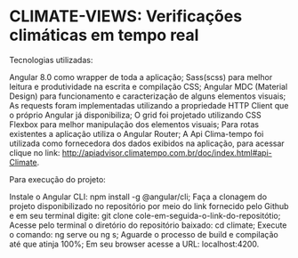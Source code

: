 # CLIMATE-VIEWS: Verificações climáticas em tempo real

Tecnologias utilizadas:

Angular 8.0 como wrapper de toda a aplicação;
Sass(scss) para melhor leitura e produtividade na escrita e compilação CSS;
Angular MDC (Material Design) para funcionamento e caracterização de alguns elementos visuais;
As requests foram implementadas utilizando a propriedade HTTP Client que o próprio Angular já disponibiliza;
O grid foi projetado utilizando CSS Flexbox para melhor manipulação dos elementos visuais;
Para rotas existentes a aplicação utiliza o Angular Router;
A Api Clima-tempo foi utilizada como fornecedora dos dados exibidos na aplicação, para acessar clique no link: http://apiadvisor.climatempo.com.br/doc/index.html#api-Climate.

Para execução do projeto:

Instale o Angular CLI: npm install -g @angular/cli;
Faça a clonagem do projeto disponibilizado no repositório por meio do link fornecido pelo Github e em seu terminal digite: git clone cole-em-seguida-o-link-do-repositótio;
Acesse pelo terminal o diretório do repositório baixado: cd climate;
Execute o comando: ng serve ou ng s;
Aguarde o processo de build e compilação até que atinja 100%;
Em seu browser acesse a URL: localhost:4200.
